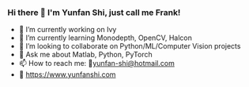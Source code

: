 ### Hi there 👋 I'm Yunfan Shi, just call me Frank!


- 🔭 I’m currently working on Ivy
- 🌱 I’m currently learning Monodepth, OpenCV, Halcon
- 👯 I’m looking to collaborate on Python/ML/Computer Vision projects
- 💬 Ask me about Matlab, Python, PyTorch
- 📫 How to reach me: 📧yunfan-shi@hotmail.com
- 🔗 https://www.yunfanshi.com

